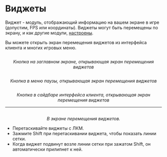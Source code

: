 # Виджеты
Виджет - модуль, отображающий информацию на вашем экране в игре (допустим, FPS или координаты).
Виджеты могут быть перемещены по экрану, и как другие модули, [настроены](ui-navigation).

Вы можете открыть экран перемещения виджетов из интерфейса клиента и многих игровых меню.

<p align="center">
    <img align="center" alt="" src="/ru/steps/widget/link-title.png">
</p>
<p align="center">
  <i>Кнопка на заглавном экране, открывающая экран перемещения виджетов</i>
</p>

<p align="center">
    <img align="center" alt="" src="/ru/steps/widget/link-paused-menu.png">
</p>
<p align="center">
  <i>Кнопка в меню паузы, открывающая экран перемещения виджетов</i>
</p>

<p align="center">
    <img align="center" alt="" src="/ru/steps/widget/link-ui.png">
</p>
<p align="center">
  <i>Кнопка в сайдбаре интерфейса клиента, открывающая экран перемещения виджетов</i>
</p>

---
<p align="center">
    <img align="center" alt="" src="/ru/ui-tips/widget-repositioning.png">
</p>
<p align="center">
  <i>В экране перемещения виджетов.</i>
</p>

- Перетаскивайте виджеты с ЛКМ.
- Зажмите Shift при перетаскивании виджета, чтобы показать линии сетки.
- Когда виджет подвинут возле линии сетки при зажатом Shift, он автоматически прилипнет к ней.
